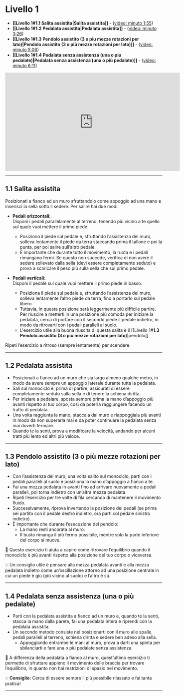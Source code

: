 # **Livello 1**

- **[[Livello 1#**1.1 Salita assistita**|Salita assistita]]** - ([video: minuto 1:55](https://www.youtube.com/watch?v=rWUoIv1ftXc&list=PL-cykddDwi53A0l5YuAIzl0sLa4y5eED_&index=1&t=115s)) 
- **[[Livello 1#**1.2 Pedalata assistita**|Pedalata assistita]]** - ([video: minuto 3:26](https://www.youtube.com/watch?v=rWUoIv1ftXc&list=PL-cykddDwi53A0l5YuAIzl0sLa4y5eED_&index=1&t=206s)) 
- **[[Livello 1#**1.3 Pendolo assistito (3 o piu mezze rotazioni per lato)**|Pendolo assistito (3 o più mezze rotazioni per lato)]]** - ([video: minuto 5:06](https://www.youtube.com/watch?v=rWUoIv1ftXc&list=PL-cykddDwi53A0l5YuAIzl0sLa4y5eED_&index=1&t=306s))
- **[[Livello 1#**1.4 Pedalata senza assistenza (una o piu pedalate)**|Pedalata senza assistenza (una o più pedalate)]]** - ([video: minuto 6:11](https://www.youtube.com/watch?v=rWUoIv1ftXc&list=PL-cykddDwi53A0l5YuAIzl0sLa4y5eED_&index=1&t=371s))

<iframe width="560" height="315" src="https://www.youtube.com/embed/rWUoIv1ftXc?si=EF29LKUimmg-NjGZ" title="YouTube video player" frameborder="0" allow="accelerometer; autoplay; clipboard-write; encrypted-media; gyroscope; picture-in-picture; web-share" referrerpolicy="strict-origin-when-cross-origin" allowfullscreen></iframe>

---

## **1.1 Salita assistita**

Posizionati a fianco ad un muro sfruttandolo come appoggio ad una mano e inserisci la sella sotto il sedere. Per salire hai due modi:

- **Pedali orizzontali:**  
    Disponi i pedali parallelamente al terreno, tenendo più vicino a te quello sul quale vuoi mettere il primo piede.
    
    - Posiziona il piede sul pedale e, sfruttando l’assistenza del muro, solleva lentamente il piede da terra staccando prima il tallone e poi la punta, per poi salire sull’altro pedale.
    - È importante che durante tutto il movimento, la ruota e i pedali rimangano fermi. Se questo non succede, verifica di non avere il sedere sollevato dalla sella (devi essere completamente seduto) e prova a scaricare il peso più sulla sella che sul primo pedale.
    
- **Pedali verticali:**  
    Disponi il pedale sul quale vuoi mettere il primo piede in basso.
    
    - Posiziona il piede sul pedale e, sfruttando l’assistenza del muro, solleva lentamente l’altro piede da terra, fino a portarlo sul pedale libero.
    - Tuttavia, in questa posizione sarà leggermente più difficile partire. Per riuscire a metterti in una posizione più comoda per iniziare la pedalata, cerca di portare con il secondo piede il pedale indietro, in modo da ritrovarti con i pedali paralleli al suolo. 
    - L'esercizio utile alla buona riuscita di questa salita è il [[Livello 1#**1.3 Pendolo assistito (3 o piu mezze rotazioni per lato)**|pendolo]].

Ripeti l’esercizio a ritroso (sempre lentamente) per scendere.

---

## **1.2 Pedalata assistita**

- Posizionati a fianco ad un muro che sia largo almeno qualche metro, in modo da avere sempre un appoggio laterale durante tutta la pedalata.
- Sali sul monociclo e, prima di partire, assicurati di essere completamente seduto sulla sella e di tenere la schiena diritta.
- Per iniziare a pedalare, sposta sempre prima la mano d’appoggio più avanti rispetto al tuo corpo, così da poterla raggiungere facendo un tratto di pedalata.
- Una volta raggiunta la mano, staccala dal muro e riappoggiala più avanti in modo da non superarla mai e da poter continuare la pedalata senza mai doverti fermare.
- Quando te la senti, prova a modificare la velocità, andando per alcuni tratti più lento ed altri più veloce.

---

## **1.3 Pendolo assistito (3 o più mezze rotazioni per lato)**

- Con l’assistenza del muro, una volta salito sul monociclo, parti con i pedali paralleli al suolo e posiziona la mano d’appoggio a fianco a te.
- Fai una mezza pedalata in avanti fino ad arrivare nuovamente a pedali paralleli, poi torna indietro con un’altra mezza pedalata.
- Ripeti l’esercizio per tre volte di fila cercando di mantenere il movimento fluido.
- Successivamente, riprova invertendo la posizione dei pedali (se prima sei partito con il pedale destro indietro, ora parti col pedale sinistro indietro).
- È importante che durante l’esecuzione del pendolo:
    - La mano resti ancorata al muro.
    - Il busto rimanga il più fermo possibile, mentre solo la parte inferiore del corpo si muove.

🔹 Questo esercizio ti aiuta a capire come ritrovare l’equilibrio quando il monociclo è più avanti rispetto alla posizione del tuo corpo o viceversa.

💡 Un consiglio utile è pensare alla mezza pedalata avanti e alla mezza pedalata indietro come un’oscillazione attorno ad una posizione centrale in cui un piede è giù (più vicino al suolo) e l’altro è sù.

---

## **1.4 Pedalata senza assistenza (una o più pedalate)**

- Parti con la pedalata assistita a fianco ad un muro e, quando te la senti, stacca la mano dalla parete, fai una pedalata intera e riprendi con la pedalata assistita.
- Un secondo metodo consiste nel posizionarti con il muro alle spalle, pedali paralleli al terreno, schiena diritta e sedere ben adeso alla sella.
    - Appoggiando entrambe le mani al muro, prova a darti una spinta per sbilanciarti e fare una o più pedalate senza assistenza.

📌 A differenza della pedalata a fianco al muro, quest’ultimo esercizio ti permette di sfruttare appieno il movimento delle braccia per trovare l’equilibrio, in quanto non hai restrizioni di spazio nel movimento.

💡 **Consiglio:** Cerca di essere sempre il più possibile rilassato e fai tanta pratica!

---
